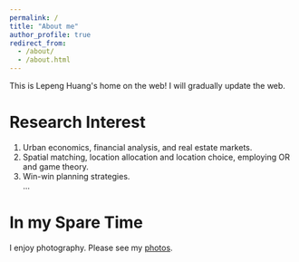 ```yaml
---
permalink: /
title: "About me"
author_profile: true
redirect_from: 
  - /about/
  - /about.html
---
```


This is Lepeng Huang's home on the web! I will gradually update the web.

Research Interest
======
1. Urban economics, financial analysis, and real estate markets.
2. Spatial matching, location allocation and location choice, employing OR and game theory.
3. Win-win planning strategies.  
...

In my Spare Time
======
I enjoy photography. Please see my [photos](https://hlpgallery.mysxl.cn/).

